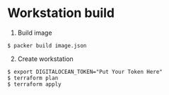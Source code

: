 # Workstation build

1. Build image

```
$ packer build image.json
```

2. Create workstation

```
$ export DIGITALOCEAN_TOKEN="Put Your Token Here" 
$ terraform plan
$ terraform apply
```
